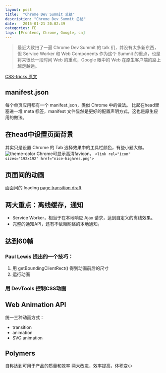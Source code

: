 ```yaml
---
layout: post
title:  "Chrome Dev Summit 总结"
description: "Chrome Dev Summit 总结"
date:   2015-01-21 20:02:39
categories: FE
tags: [Frontend, Chrome, Google, cn]
---
```


> 最近大致扫了一遍 Chrome Dev Summit 的 talk 们，并没有太多新东西，但 Service Worker 和 Web Components 作为这个 Summit 的重点，也是将来很长一段时间 Web 的重点，Google 眼中的 Web 在原生客户端的路上越走越远。

[CSS-tricks 原文](http://css-tricks.com/things-chrome-dev-summit-2014/)

## manifest.json
每个单页应用都有一个 manifest.json，类似 Chrome 中的做法。
比起在head里塞进一堆 meta 标签，manifest 文件显然是更好的配置声明方式，这也是原生应用的做法。

## 在head中设置页面背景 <meta name="theme-color" content="#db5945">
其实只是设置 Chrome 的 Tab 选择效果中的工具栏颜色，有些小题大做。
![theme-color](http://updates.html5rocks.com/assets/theme-color-ss-9950fd13a0c52b32b6bd580309d55a6b.png)
Chrome可显示高清favicon， `<link rel="icon" sizes="192x192" href="nice-highres.png">`

## 页面间的动画

画面间的 loading
[page transition draft](https://docs.google.com/document/d/17jg1RRL3RI969cLwbKBIcoGDsPwqaEdBxafGNYGwiY4/edit#heading=h.pcll678prpwu)

## 两大重点：离线缓存，通知

- Service Worker，相当于在本地响应 Ajax 请求，达到自定义的离线效果。
- 完整的通知API，还有不依赖网络的本地通知。


## 达到60帧

### Paul Lewis 提出的一个技巧：
1. 用 getBoundingClientRect() 得到动画前后的尺寸
2. 运行动画

### 用 DevTools 控制CSS动画


## Web Animation API

统一三种动画方式：

- transition
- animation
- SVG animation

## Polymers

自称达到可用于产品的质量和效率
两大改进，效率提高，体积变小

